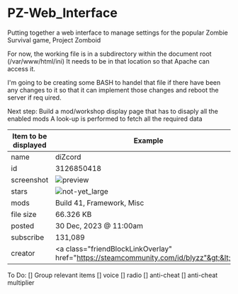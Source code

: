 # PZ-Web_Interface
Putting together a web interface to manage settings for the popular Zombie Survival game, Project Zomboid

For now, the working file is in a subdirectory within the document root (/var/www/html/ini)
It needs to be in that location so that Apache can access it. 

I'm going to be creating some BASH to handel that file if there have been any changes to it so that it can implement those changes and reboot the server if req uired.

Next step:
Build a mod/workshop display page that has <items> to disaply all the enabled mods
A look-up is performed to fetch all the required data

| Item to be displayed | Example                                                                                                                                                                     |
|----------------------|-----------------------------------------------------------------------------------------------------------------------------------------------------------------------------|
|  name              | diZcord                                                                                                                                                                     |
|  id                | 3126850418                                                                                                                                                                  |
|  screenshot        | ![preview](https://github.com/Blyzz616/PZ-Web_Interface/assets/19424317/a58b3972-4f39-4b3f-ab91-9c0f1ce76205)                                                            |
|  stars             | ![not-yet_large](https://github.com/Blyzz616/PZ-Web_Interface/assets/19424317/16b30cf5-e123-4a51-9ba1-bf5ff84e45b9)                                                      |
|  mods              | Build 41, Framework, Misc                                                                                                                                                   |
|  file size         | 66.326 KB                                                                                                                                                                   |
|  posted            | 30 Dec, 2023 @ 11:00am                                                                                                                                                      |
|  subscribe         | 131,089                                                                                                                                                                     |
|  creator           | &lt;a class="friendBlockLinkOverlay" href="https://steamcommunity.com/id/blyzz"&gt;&lt;/a&gt;                                                                                         |

To Do:
[] Group relevant items
  [] voice
  [] radio
  [] anti-cheat
  [] anti-cheat multiplier
